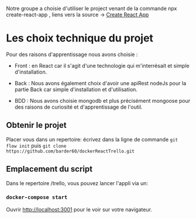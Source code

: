 Notre groupe a choisie d'utiliser le project venant de la commande npx create-react-app , liens vers la source -> [Create React App](https://github.com/facebook/create-react-app)

# Les choix technique du projet
Pour des raisons d'apprentissage nous avons choisie :

* Front : en React car il s'agit d'une technologie qui m'interrésait et simple d'installation.

* Back : Nous avons également choix d'avoir une apiRest nodeJs pour la partie Back car simple d'installation et d'utilisation.

* BDD : Nous avons choisie mongodb et plus précisément mongoose pour des raisons de curiosité et d'apprentissage de l'outil.

## Obtenir le projet
Placer vous dans un repertoire:
écrivez dans la ligne de commande 
```git flow init``` 
puis 
```git clone https://github.com/barder60/dockerReactTrello.git```

## Emplacement du script

Dans le repertoire /trello, vous pouvez lancer l'appli via un:

### `docker-compose start`

Ouvrir [http://localhost:3001](http://localhost:3001) pour le voir sur votre navigateur.



